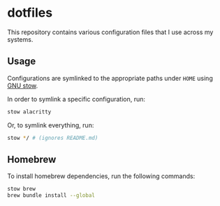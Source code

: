 # dotfiles

This repository contains various configuration files that I use across my systems.

## Usage

Configurations are symlinked to the appropriate paths under `HOME` using [GNU stow](https://www.gnu.org/software/stow/).

In order to symlink a specific configuration, run:

```bash
stow alacritty
```

Or, to symlink everything, run:

```bash
stow */ # (ignores README.md)
```

## Homebrew

To install homebrew dependencies, run the following commands:

```bash
stow brew
brew bundle install --global
```
